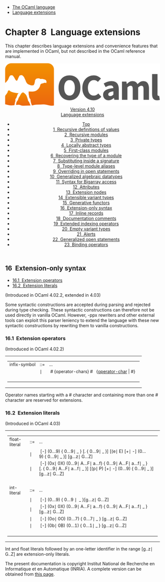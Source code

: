 <!-- ((! set title Manual !)) ((! set documentation !)) ((! set manual !)) ((! set nobreadcrumb !)) -->
<div class="manual content"><ul class="part_menu"><li><a href="language.html">The OCaml language</a></li><li class="active"><a href="extn.html">Language extensions</a></li></ul>




<h1 class="chapter" id="sec238"><span>Chapter 8</span>&nbsp;&nbsp;Language extensions</h1>
<p> <a id="c:extensions"></a>
</p><p>This chapter describes language extensions and convenience features
that are implemented in OCaml, but not described in the
OCaml reference manual.</p><header><nav class="toc brand"><a class="brand" href="https://ocaml.org/"><img src="colour-logo-gray.svg" class="svg" alt="OCaml"></a></nav><nav class="toc"><div class="toc_version"><a href="/docs" id="version-select">Version 4.10</a></div><div class="toc_title"><a href="#">Language extensions</a></div><ul><li class="top"><a href="#">Top</a></li>
<li><a href="letrecvalues.html#start-section">1&nbsp;&nbsp;Recursive definitions of values</a>
</li><li><a href="manual024.html#start-section">2&nbsp;&nbsp;Recursive modules</a>
</li><li><a href="privatetypes.html#start-section">3&nbsp;&nbsp;Private types</a>
</li><li><a href="locallyabstract.html#start-section">4&nbsp;&nbsp;Locally abstract types</a>
</li><li><a href="firstclassmodules.html#start-section">5&nbsp;&nbsp;First-class modules</a>
</li><li><a href="moduletypeof.html#start-section">6&nbsp;&nbsp;Recovering the type of a module</a>
</li><li><a href="signaturesubstitution.html#start-section">7&nbsp;&nbsp;Substituting inside a signature</a>
</li><li><a href="modulealias.html#start-section">8&nbsp;&nbsp;Type-level module aliases</a>
</li><li><a href="overridingopen.html#start-section">9&nbsp;&nbsp;Overriding in open statements</a>
</li><li><a href="gadts.html#start-section">10&nbsp;&nbsp;Generalized algebraic datatypes</a>
</li><li><a href="bigarray.html#start-section">11&nbsp;&nbsp;Syntax for Bigarray access</a>
</li><li><a href="attributes.html#start-section">12&nbsp;&nbsp;Attributes</a>
</li><li><a href="extensionnodes.html#start-section">13&nbsp;&nbsp;Extension nodes</a>
</li><li><a href="extensiblevariants.html#start-section">14&nbsp;&nbsp;Extensible variant types</a>
</li><li><a href="generativefunctors.html#start-section">15&nbsp;&nbsp;Generative functors</a>
</li><li><a href="extensionsyntax.html#start-section">16&nbsp;&nbsp;Extension-only syntax</a>
</li><li><a href="inlinerecords.html#start-section">17&nbsp;&nbsp;Inline records</a>
</li><li><a href="doccomments.html#start-section">18&nbsp;&nbsp;Documentation comments</a>
</li><li><a href="indexops.html#start-section">19&nbsp;&nbsp;Extended indexing operators </a>
</li><li><a href="emptyvariants.html#start-section">20&nbsp;&nbsp;Empty variant types</a>
</li><li><a href="alerts.html#start-section">21&nbsp;&nbsp;Alerts</a>
</li><li><a href="generalizedopens.html#start-section">22&nbsp;&nbsp;Generalized open statements</a>
</li><li><a href="bindingops.html#start-section">23&nbsp;&nbsp;Binding operators</a>
</li></ul></nav></header><a id="start-section"></a><section id="section">




<h2 class="section" id="s:extension-syntax"><a class="section-anchor" href="#s:extension-syntax" aria-hidden="true"></a>16&nbsp;&nbsp;Extension-only syntax</h2>
<ul>
<li><a href="extensionsyntax.html#ss%3Aextension-operators">16.1&nbsp;&nbsp;Extension operators</a>
</li><li><a href="extensionsyntax.html#ss%3Aextension-literals">16.2&nbsp;&nbsp;Extension literals</a>
</li></ul>
<p>
(Introduced in OCaml 4.02.2, extended in 4.03)</p><p>Some syntactic constructions are accepted during parsing and rejected
during type checking. These syntactic constructions can therefore not
be used directly in vanilla OCaml. However, <span class="c003">-ppx</span> rewriters and other
external tools can exploit this parser leniency to extend the language
with these new syntactic constructions by rewriting them to
vanilla constructions.
</p>
<h3 class="subsection" id="ss:extension-operators"><a class="section-anchor" href="#ss:extension-operators" aria-hidden="true">﻿</a>16.1&nbsp;&nbsp;Extension operators</h3>
<p> <a id="s:ext-ops"></a>
(Introduced in OCaml 4.02.2)
</p><div class="syntax"><table class="display dcenter"><tbody><tr class="c019"><td class="dcell"><table class="c001 cellpading0"><tbody><tr><td class="c018">
<span class="c010">infix-symbol</span></td><td class="c015">::=</td><td class="c017">
...
&nbsp;</td></tr>
<tr><td class="c018">&nbsp;</td><td class="c015">∣</td><td class="c017">&nbsp;<span class="c004">#</span>&nbsp;{<span class="c010">operator-chars</span>}&nbsp;<span class="c004">#</span>&nbsp;&nbsp;&nbsp;{<a class="syntax" href="lex.html#operator-char"><span class="c010">operator-char</span></a>&nbsp;<span class="c004">|</span>&nbsp;<span class="c004">#</span>}
&nbsp;</td></tr>
<tr><td class="c018">&nbsp;</td></tr>
</tbody></table></td></tr>
</tbody></table></div><p>Operator names starting with a <span class="c003">#</span> character and containing more than
one <span class="c003">#</span> character are reserved for extensions.</p>
<h3 class="subsection" id="ss:extension-literals"><a class="section-anchor" href="#ss:extension-literals" aria-hidden="true">﻿</a>16.2&nbsp;&nbsp;Extension literals</h3>
<p>
(Introduced in OCaml 4.03)
</p><div class="syntax"><table class="display dcenter"><tbody><tr class="c019"><td class="dcell"><table class="c001 cellpading0"><tbody><tr><td class="c018">
<span class="c010">float-literal</span></td><td class="c015">::=</td><td class="c017">
...
&nbsp;</td></tr>
<tr><td class="c018">&nbsp;</td><td class="c015">∣</td><td class="c017">&nbsp;[<span class="c004">-</span>]&nbsp;(<span class="c004">0</span>…<span class="c004">9</span>)&nbsp;{&nbsp;<span class="c004">0</span>…<span class="c004">9</span>∣&nbsp;<span class="c004">_</span>&nbsp;}&nbsp;[<span class="c004">.</span>&nbsp;{&nbsp;<span class="c004">0</span>…<span class="c004">9</span>∣&nbsp;<span class="c004">_</span>&nbsp;}]
[(<span class="c004">e</span>∣&nbsp;<span class="c004">E</span>)&nbsp;[<span class="c004">+</span>∣&nbsp;<span class="c004">-</span>]&nbsp;(<span class="c004">0</span>…<span class="c004">9</span>)&nbsp;{&nbsp;<span class="c004">0</span>…<span class="c004">9</span>∣&nbsp;<span class="c004">_</span>&nbsp;}]
[<span class="c004">g</span>…<span class="c004">z</span>∣&nbsp;<span class="c004">G</span>…<span class="c004">Z</span>]
&nbsp;</td></tr>
<tr><td class="c018">&nbsp;</td><td class="c015">∣</td><td class="c017">&nbsp;[<span class="c004">-</span>]&nbsp;(<span class="c004">0x</span>∣&nbsp;<span class="c004">0X</span>)
(<span class="c004">0</span>…<span class="c004">9</span>∣&nbsp;<span class="c004">A</span>…<span class="c004">F</span>∣&nbsp;<span class="c004">a</span>…<span class="c004">f</span>)
{&nbsp;<span class="c004">0</span>…<span class="c004">9</span>∣&nbsp;<span class="c004">A</span>…<span class="c004">F</span>∣&nbsp;<span class="c004">a</span>…<span class="c004">f</span>∣&nbsp;<span class="c004">_</span>&nbsp;}
[<span class="c004">.</span>&nbsp;{&nbsp;<span class="c004">0</span>…<span class="c004">9</span>∣&nbsp;<span class="c004">A</span>…<span class="c004">F</span>∣&nbsp;<span class="c004">a</span>…<span class="c004">f</span>∣&nbsp;<span class="c004">_</span>&nbsp;}]
[(<span class="c004">p</span>∣&nbsp;<span class="c004">P</span>)&nbsp;[<span class="c004">+</span>∣&nbsp;<span class="c004">-</span>]&nbsp;(<span class="c004">0</span>…<span class="c004">9</span>)&nbsp;{&nbsp;<span class="c004">0</span>…<span class="c004">9</span>∣&nbsp;<span class="c004">_</span>&nbsp;}]
[<span class="c004">g</span>…<span class="c004">z</span>∣&nbsp;<span class="c004">G</span>…<span class="c004">Z</span>]
&nbsp;</td></tr>
<tr><td class="c018">&nbsp;</td></tr>
<tr><td class="c018">
<a class="syntax" id="int-literal"><span class="c010">int-literal</span></a></td><td class="c015">::=</td><td class="c017">
...
&nbsp;</td></tr>
<tr><td class="c018">&nbsp;</td><td class="c015">∣</td><td class="c017">&nbsp;[<span class="c004">-</span>]&nbsp;(<span class="c004">0</span>…<span class="c004">9</span>)&nbsp;{&nbsp;<span class="c004">0</span>…<span class="c004">9</span>&nbsp;∣&nbsp;&nbsp;<span class="c004">_</span>&nbsp;}[<span class="c004">g</span>…<span class="c004">z</span>∣&nbsp;<span class="c004">G</span>…<span class="c004">Z</span>]
&nbsp;</td></tr>
<tr><td class="c018">&nbsp;</td><td class="c015">∣</td><td class="c017">&nbsp;[<span class="c004">-</span>]&nbsp;(<span class="c004">0x</span>∣&nbsp;<span class="c004">0X</span>)&nbsp;(<span class="c004">0</span>…<span class="c004">9</span>∣&nbsp;<span class="c004">A</span>…<span class="c004">F</span>∣&nbsp;<span class="c004">a</span>…<span class="c004">f</span>)
{&nbsp;<span class="c004">0</span>…<span class="c004">9</span>∣&nbsp;<span class="c004">A</span>…<span class="c004">F</span>∣&nbsp;<span class="c004">a</span>…<span class="c004">f</span>∣&nbsp;<span class="c004">_</span>&nbsp;}
[<span class="c004">g</span>…<span class="c004">z</span>∣&nbsp;<span class="c004">G</span>…<span class="c004">Z</span>]
&nbsp;</td></tr>
<tr><td class="c018">&nbsp;</td><td class="c015">∣</td><td class="c017">&nbsp;[<span class="c004">-</span>]&nbsp;(<span class="c004">0o</span>∣&nbsp;<span class="c004">0O</span>)&nbsp;(<span class="c004">0</span>…<span class="c004">7</span>)&nbsp;{&nbsp;<span class="c004">0</span>…<span class="c004">7</span>∣&nbsp;<span class="c004">_</span>&nbsp;}
[<span class="c004">g</span>…<span class="c004">z</span>∣&nbsp;<span class="c004">G</span>…<span class="c004">Z</span>]
&nbsp;</td></tr>
<tr><td class="c018">&nbsp;</td><td class="c015">∣</td><td class="c017">&nbsp;[<span class="c004">-</span>]&nbsp;(<span class="c004">0b</span>∣&nbsp;<span class="c004">0B</span>)&nbsp;(<span class="c004">0</span>…<span class="c004">1</span>)&nbsp;{&nbsp;<span class="c004">0</span>…<span class="c004">1</span>∣&nbsp;<span class="c004">_</span>&nbsp;}
[<span class="c004">g</span>…<span class="c004">z</span>∣&nbsp;<span class="c004">G</span>…<span class="c004">Z</span>]
&nbsp;</td></tr>
<tr><td class="c018">&nbsp;</td></tr>
</tbody></table></td></tr>
</tbody></table></div><p>
Int and float literals followed by an one-letter identifier in the
range [<span class="c004">g</span>..<span class="c004">z</span>∣ <span class="c004">G</span>..<span class="c004">Z</span>] are extension-only literals.</p>






</section><div class="copyright">The present documentation is copyright Institut National de Recherche en Informatique et en Automatique (INRIA). A complete version can be obtained from <a href="http://caml.inria.fr/pub/docs/manual-ocaml/">this page</a>.</div></div>